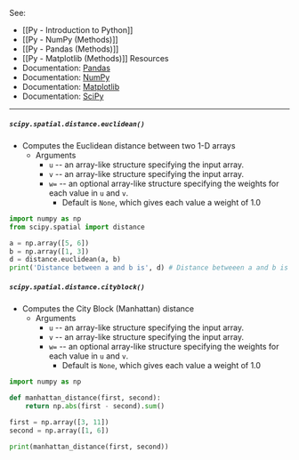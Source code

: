 See: 
* [[Py - Introduction to Python]]
* [[Py - NumPy (Methods)]]
* [[Py - Pandas (Methods)]]
* [[Py - Matplotlib (Methods)]]
Resources
* Documentation: [Pandas](https://pandas.pydata.org/docs/)
* Documentation: [NumPy](https://numpy.org/doc/stable/index.html)
* Documentation: [Matplotlib](https://matplotlib.org/)
* Documentation: [SciPy](https://docs.scipy.org/doc/scipy/index.html)

---

##### `scipy.spatial.distance.euclidean()`
* Computes the Euclidean distance between two 1-D arrays
	* Arguments
		* `u` -- an array-like structure specifying the input array.
		* `v` -- an array-like structure specifying the input array.
		* `w=` -- an optional array-like structure specifying the  weights for each value in `u` and `v`. 
			* Default is `None`, which gives each value a weight of 1.0
```Python
import numpy as np
from scipy.spatial import distance

a = np.array([5, 6])
b = np.array([1, 3])
d = distance.euclidean(a, b)
print('Distance between a and b is', d) # Distance betweeen a and b is 5.0
```


##### `scipy.spatial.distance.cityblock()`
* Computes the City Block (Manhattan) distance
	* Arguments
		* `u` -- an array-like structure specifying the input array.
		* `v` -- an array-like structure specifying the input array.
		* `w=` -- an optional array-like structure specifying the  weights for each value in `u` and `v`. 
			* Default is `None`, which gives each value a weight of 1.0
```Python
import numpy as np

def manhattan_distance(first, second):
    return np.abs(first - second).sum()

first = np.array([3, 11])
second = np.array([1, 6])

print(manhattan_distance(first, second))
```

